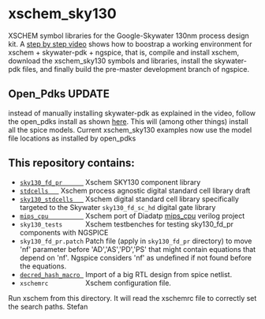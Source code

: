 # xschem_sky130
XSCHEM symbol libraries for the Google-Skywater 130nm process design kit. 
A [step by step video](https://xschem.sourceforge.io/stefan/xschem_man/video_tutorials/install_xschem_sky130_and_ngspice.mp4) shows how to boostrap a working 
environment for xschem + skywater-pdk + ngspice, that is, compile and install xschem, download the xschem_sky130 symbols
and libraries, install the skywater-pdk files, and finally build the pre-master development branch of ngspice.

## Open_Pdks UPDATE
instead of manually installing skywater-pdk as explained in the video, follow the open_pdks install as shown [here](http://opencircuitdesign.com/open_pdks/index.html). This will (among other things) install all the spice models. Current xschem_sky130 examples now use the model file locations as installed by open_pdks

## This repository contains:

- [`sky130_fd_pr      `](https://github.com/StefanSchippers/xschem_sky130/tree/main/sky130_fd_pr) Xschem SKY130 component library
- [`stdcells   `](https://github.com/StefanSchippers/xschem_sky130/tree/main/stdcells) Xschem process agnostic digital standard cell library draft
- [`sky130_stdcells   `](https://github.com/StefanSchippers/xschem_sky130/tree/main/sky130_stdcells) Xschem digital standard cell library specifically targeted to the Skywater `sky130_fd_sc_hd` digital gate library
- [`mips_cpu          `](https://github.com/StefanSchippers/xschem_sky130/tree/main/mips_cpu) Xschem port of Diadatp [mips_cpu](https://github.com/diadatp/mips_cpu) verilog project
- `sky130_tests      ` Xschem testbenches for testing sky130_fd_pr components with NGSPICE
- `sky130_fd_pr.patch` Patch file (apply in `sky130_fd_pr` directory) to move 'nf' parameter before 'AD','AS','PD','PS' that might contain equations that depend on 'nf'. Ngspice considers 'nf' as undefined if not found before the equations.
- [`decred_hash_macro `](https://github.com/StefanSchippers/xschem_sky130/tree/main/decred_hash_macro) Import of a big RTL design from spice netlist.
- `xschemrc          ` Xschem configuration file.

Run xschem from this directory. It will read the xschemrc file to correctly set the search paths.
Stefan
